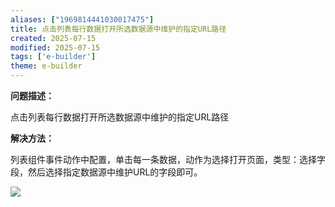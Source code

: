 ```yaml
---
aliases: ["1969814441030017475"]
title: 点击列表每行数据打开所选数据源中维护的指定URL路径
created: 2025-07-15
modified: 2025-07-15
tags: ['e-builder']
theme: e-builder
---
```


**问题描述：**

点击列表每行数据打开所选数据源中维护的指定URL路径

**解决方法：**

列表组件事件动作中配置，单击每一条数据，动作为选择打开页面，类型：选择字段，然后选择指定数据源中维护URL的字段即可。

![](07c9cccf2617afe25c3f35b06850d40b.jpg)